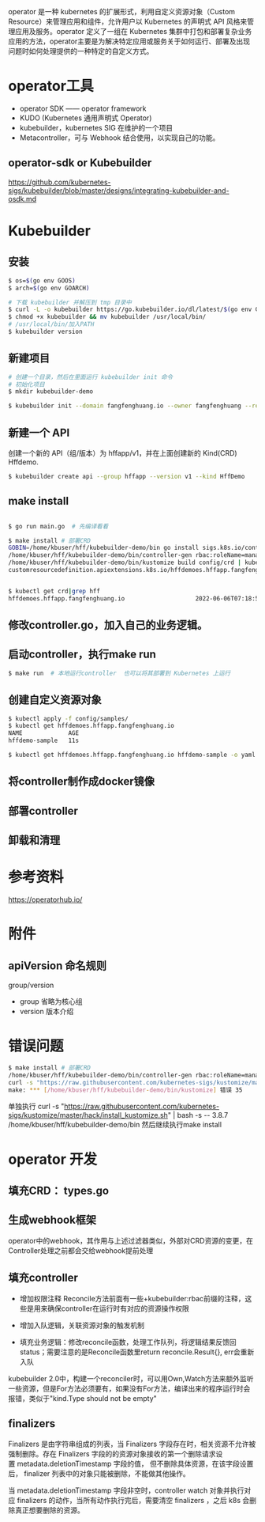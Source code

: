 operator 是一种 kubernetes 的扩展形式，利用自定义资源对象（Custom Resource）来管理应用和组件，允许用户以 Kubernetes 的声明式 API 风格来管理应用及服务。operator 定义了一组在 Kubernetes 集群中打包和部署复杂业务应用的方法，operator主要是为解决特定应用或服务关于如何运行、部署及出现问题时如何处理提供的一种特定的自定义方式。


# operator工具
- operator SDK —— operator framework
- KUDO (Kubernetes 通用声明式 Operator)
- kubebuilder，kubernetes SIG 在维护的一个项目
- Metacontroller，可与 Webhook 结合使用，以实现自己的功能。


## operator-sdk or Kubebuilder 
https://github.com/kubernetes-sigs/kubebuilder/blob/master/designs/integrating-kubebuilder-and-osdk.md


# Kubebuilder
## 安装
```bash
$ os=$(go env GOOS)
$ arch=$(go env GOARCH)

# 下载 kubebuilder 并解压到 tmp 目录中
$ curl -L -o kubebuilder https://go.kubebuilder.io/dl/latest/$(go env GOOS)/$(go env GOARCH)
$ chmod +x kubebuilder && mv kubebuilder /usr/local/bin/
# /usr/local/bin/加入PATH
$ kubebuilder version

```

## 新建项目
```bash
# 创建一个目录，然后在里面运行 kubebuilder init 命令
# 初始化项目
$ mkdir kubebuilder-demo

$ kubebuilder init --domain fangfenghuang.io --owner fangfenghuang --repo github.com/fangfenghuang/kubebuilder-demo

```


## 新建一个 API
创建一个新的 API（组/版本）为 hffapp/v1，并在上面创建新的 Kind(CRD) Hffdemo.
```bash
$ kubebuilder create api --group hffapp --version v1 --kind HffDemo
```

## make install
```bash

$ go run main.go  # 先编译看看

$ make install # 部署CRD
GOBIN=/home/kbuser/hff/kubebuilder-demo/bin go install sigs.k8s.io/controller-tools/cmd/controller-gen@v0.8.0
/home/kbuser/hff/kubebuilder-demo/bin/controller-gen rbac:roleName=manager-role crd webhook paths="./..." output:crd:artifacts:config=config/crd/bases
/home/kbuser/hff/kubebuilder-demo/bin/kustomize build config/crd | kubectl apply -f -
customresourcedefinition.apiextensions.k8s.io/hffdemoes.hffapp.fangfenghuang.io created


$ kubectl get crd|grep hff
hffdemoes.hffapp.fangfenghuang.io                    2022-06-06T07:18:53Z

```
## 修改controller.go，加入自己的业务逻辑。

## 启动controller，执行make run
```bash
$ make run  # 本地运行controller  也可以将其部署到 Kubernetes 上运行

```

## 创建自定义资源对象
```bash
$ kubectl apply -f config/samples/
$ kubectl get hffdemoes.hffapp.fangfenghuang.io
NAME             AGE
hffdemo-sample   11s

$ kubectl get hffdemoes.hffapp.fangfenghuang.io hffdemo-sample -o yaml

```


## 将controller制作成docker镜像


## 部署controller


## 卸载和清理



# 参考资料
https://operatorhub.io/


# 附件
## apiVersion 命名规则
group/version
- group 省略为核心组
- version 版本介绍


# 错误问题
```bash
$ make install # 部署CRD
/home/kbuser/hff/kubebuilder-demo/bin/controller-gen rbac:roleName=manager-role crd webhook paths="./..." output:crd:artifacts:config=config/crd/bases
curl -s "https://raw.githubusercontent.com/kubernetes-sigs/kustomize/master/hack/install_kustomize.sh" | bash -s -- 3.8.7 /home/kbuser/hff/kubebuilder-demo/bin
make: *** [/home/kbuser/hff/kubebuilder-demo/bin/kustomize] 错误 35
```
单独执行
curl -s "https://raw.githubusercontent.com/kubernetes-sigs/kustomize/master/hack/install_kustomize.sh" | bash -s -- 3.8.7 /home/kbuser/hff/kubebuilder-demo/bin
然后继续执行make install



# operator 开发
## 填充CRD： types.go


## 生成webhook框架
operator中的webhook，其作用与上述过滤器类似，外部对CRD资源的变更，在Controller处理之前都会交给webhook提前处理

## 填充controller
- 增加权限注释
Reconcile方法前面有一些+kubebuilder:rbac前缀的注释，这些是用来确保controller在运行时有对应的资源操作权限

- 增加入队逻辑，关联资源对象的触发机制
- 填充业务逻辑：修改reconcile函数，处理工作队列，将逻辑结果反馈回status；需要注意的是Reconcile函数里return  reconcile.Result{}, err会重新入队


kubebuilder 2.0中，构建一个reconciler时，可以用Own,Watch方法来额外监听一些资源，但是For方法必须要有，如果没有For方法，编译出来的程序运行时会报错，类似于"kind.Type should not be empty"

## finalizers
Finalizers 是由字符串组成的列表，当 Finalizers 字段存在时，相关资源不允许被强制删除。存在 Finalizers 字段的的资源对象接收的第一个删除请求设置 metadata.deletionTimestamp 字段的值， 但不删除具体资源，在该字段设置后， finalizer 列表中的对象只能被删除，不能做其他操作。

当 metadata.deletionTimestamp 字段非空时，controller watch 对象并执行对应 finalizers 的动作，当所有动作执行完后，需要清空 finalizers ，之后 k8s 会删除真正想要删除的资源。



